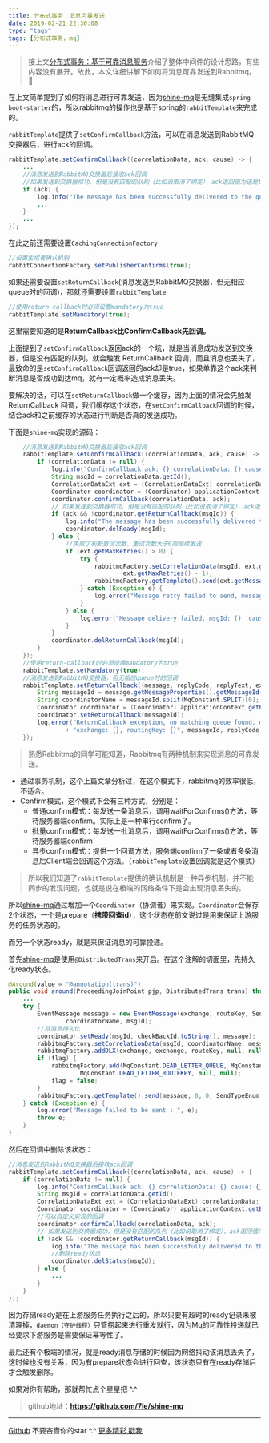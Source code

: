 ```yaml
---
title: 分布式事务：消息可靠发送
date: 2019-02-21 22:30:08
type: "tags"
tags: [分布式事务，mq]
---
```


> 接上文[分布式事务：基于可靠消息服务](https://7le.top/2018/12/04/%E5%88%86%E5%B8%83%E5%BC%8F%E4%BA%8B%E5%8A%A1%EF%BC%9A%E5%9F%BA%E4%BA%8E%E5%8F%AF%E9%9D%A0%E6%B6%88%E6%81%AF%E6%9C%8D%E5%8A%A1/#more)介绍了整体中间件的设计思路，有些内容没有展开。故此，本文详细讲解下如何将消息可靠发送到Rabbitmq。 🥕

<!--more-->

在上文简单提到了如何将消息进行可靠发送，因为[shine-mq](https://github.com/7le/shine-mq)是无缝集成``spring-boot-starter``的，所以rabbitmq的操作也是基于spring的``rabbitTemplate``来完成的。

``rabbitTemplate``提供了``setConfirmCallback``方法，可以在消息发送到RabbitMQ交换器后，进行ack的回调。

```java
rabbitTemplate.setConfirmCallback((correlationData, ack, cause) -> {
    ...
    //消息发送到RabbitMQ交换器后接收ack回调
    //如果发送到交换器成功，但是没有匹配的队列（比如说取消了绑定），ack返回值为还是true（这里是一个坑，后面仔细讲解）
    if (ack) {
        log.info("The message has been successfully delivered to the queue, correlationData:{}", correlationData);
        ...
    }
    ...
});
```

在此之前还需要设置``CachingConnectionFactory``

```java
//设置生成者确认机制
rabbitConnectionFactory.setPublisherConfirms(true);
```

如果还需要设置``setReturnCallback``(消息发送到RabbitMQ交换器，但无相应queue时的回调)，那就还需要设置``rabbitTemplate``
```java
//使用return-callback时必须设置mandatory为true
rabbitTemplate.setMandatory(true);
```
这里需要知道的是**ReturnCallback比ConfirmCallback先回调。**

上面提到了``setConfirmCallback``返回ack的一个坑，就是当消息成功发送到交换器，但是没有匹配的队列，就会触发 ReturnCallback 回调，而且消息也丢失了，最致命的是``setConfirmCallback``回调返回的ack却是true，如果单靠这个ack来判断消息是否成功到达mq，就有一定概率造成消息丢失。

要解决的话，可以在``setReturnCallback``做一个缓存，因为上面的情况会先触发 ReturnCallback 回调，我们缓存这个状态，在``setConfirmCallback``回调的时候，结合ack和之前缓存的状态进行判断是否真的发送成功。

下面是``shine-mq``实现的源码：
```java
    //消息发送到RabbitMQ交换器后接收ack回调
    rabbitTemplate.setConfirmCallback((correlationData, ack, cause) -> {
        if (correlationData != null) {
            log.info("ConfirmCallback ack: {} correlationData: {} cause: {}", ack, correlationData, cause);
            String msgId = correlationData.getId();
            CorrelationDataExt ext = (CorrelationDataExt) correlationData;
            Coordinator coordinator = (Coordinator) applicationContext.getBean(ext.getCoordinator());
            coordinator.confirmCallback(correlationData, ack);
            // 如果发送到交换器成功，但是没有匹配的队列（比如说取消了绑定），ack返回值为还是true（这里是一个坑，需要注意）
            if (ack && !coordinator.getReturnCallback(msgId)) {
                log.info("The message has been successfully delivered to the queue, correlationData:{}", correlationData);
                coordinator.delReady(msgId);
            } else {
                //失败了判断重试次数，重试次数大于0则继续发送
                if (ext.getMaxRetries() > 0) {
                    try {
                        rabbitmqFactory.setCorrelationData(msgId, ext.getCoordinator(), ext.getMessage(),
                                ext.getMaxRetries() - 1);
                        rabbitmqFactory.getTemplate().send(ext.getMessage(), 0, 0, SendTypeEnum.DISTRIBUTED);
                    } catch (Exception e) {
                        log.error("Message retry failed to send, message:{} exception: ", ext.getMessage(), e);
                    }
                } else {
                    log.error("Message delivery failed, msgId: {}, cause: {}", msgId, cause);
                }
            }
            coordinator.delReturnCallback(msgId);
        }
    });
    //使用return-callback时必须设置mandatory为true
    rabbitTemplate.setMandatory(true);
    //消息发送到RabbitMQ交换器，但无相应queue时的回调
    rabbitTemplate.setReturnCallback((message, replyCode, replyText, exchange, routingKey) -> {
        String messageId = message.getMessageProperties().getMessageId();
        String coordinatorName = messageId.split(MqConstant.SPLIT)[0];
        Coordinator coordinator = (Coordinator) applicationContext.getBean(coordinatorName);
        coordinator.setReturnCallback(messageId);
        log.error("ReturnCallback exception, no matching queue found. message id: {}, replyCode: {}, replyText: {},"
                + "exchange: {}, routingKey: {}", messageId, replyCode, replyText, exchange, routingKey);
    });
```

> 熟悉Rabbitmq的同学可能知道，Rabbitmq有两种机制来实现消息的可靠发送。

* 通过事务机制，这个上篇文章分析过，在这个模式下，rabbitmq的效率很低，不适合。
* Confirm模式，这个模式下会有三种方式，分别是：
    * 普通confirm模式：每发送一条消息后，调用waitForConfirms()方法，等待服务器端confirm。实际上是一种串行confirm了。
    * 批量confirm模式：每发送一批消息后，调用waitForConfirms()方法，等待服务器端confirm
    * 异步confirm模式：提供一个回调方法，服务端confirm了一条或者多条消息后Client端会回调这个方法。（``rabbitTemplate``设置回调就是这个模式）

> 所以我们知道了``rabbitTemplate``提供的确认机制是一种异步机制，并不能同步的发现问题，也就是说在极端的网络条件下是会出现消息丢失的。

所以[shine-mq](https://github.com/7le/shine-mq)通过增加一个``Coordinator``（协调者）来实现。``Coordinator``会保存2个状态，一个是prepare（**携带回查id**），这个状态在前文说过是用来保证上游服务的任务状态的。

而另一个状态ready，就是来保证消息的可靠投递。

首先[shine-mq](https://github.com/7le/shine-mq)是使用``@DistributedTrans``来开启。在这个注解的切面里，先持久化ready状态。

```java
@Around(value = "@annotation(trans)")
public void around(ProceedingJoinPoint pjp, DistributedTrans trans) throws Throwable {
    ...
    try {
        EventMessage message = new EventMessage(exchange, routeKey, SendTypeEnum.DISTRIBUTED.toString(), checkBackId,
                coordinatorName, msgId);
        //将消息持久化
        coordinator.setReady(msgId, checkBackId.toString(), message);
        rabbitmqFactory.setCorrelationData(msgId, coordinatorName, message, null);
        rabbitmqFactory.addDLX(exchange, exchange, routeKey, null, null);
        if (flag) {
            rabbitmqFactory.add(MqConstant.DEAD_LETTER_QUEUE, MqConstant.DEAD_LETTER_EXCHANGE,
                    MqConstant.DEAD_LETTER_ROUTEKEY, null, null);
            flag = false;
        }
        rabbitmqFactory.getTemplate().send(message, 0, 0, SendTypeEnum.DISTRIBUTED);
    } catch (Exception e) {
        log.error("Message failed to be sent : ", e);
        throw e;
    }
}
```

然后在回调中删除该状态：

```java
//消息发送到RabbitMQ交换器后接收ack回调
rabbitTemplate.setConfirmCallback((correlationData, ack, cause) -> {
    if (correlationData != null) {
        log.info("ConfirmCallback ack: {} correlationData: {} cause: {}", ack, correlationData, cause);
        String msgId = correlationData.getId();
        CorrelationDataExt ext = (CorrelationDataExt) correlationData;
        Coordinator coordinator = (Coordinator) applicationContext.getBean(ext.getCoordinator());
        //可以自定义实现的回调
        coordinator.confirmCallback(correlationData, ack);
        // 如果发送到交换器成功，但是没有匹配的队列（比如说取消了绑定），ack返回值为还是true（这里是一个坑，需要注意）
        if (ack && !coordinator.getReturnCallback(msgId)) {
            log.info("The message has been successfully delivered to the queue, correlationData:{}", correlationData);
            //删除ready状态
            coordinator.delStatus(msgId);
        } else {
            ...
        }
    }
});
```

因为存储ready是在上游服务任务执行之后的，所以只要有超时的ready记录未被清理掉，``daemon（守护线程）``只管捞起来进行重发就行，因为Mq的可靠性投递就已经要求下游服务是需要保证幂等性了。

最后还有个极端的情况，就是ready消息存储的时候因为网络抖动该消息丢失了，这时候也没有关系，因为有prepare状态会进行回查，该状态只有在ready存储后才会触发删除。

如果对你有帮助，那就帮忙点个星星把 ^.^
> github地址：**https://github.com/7le/shine-mq**

---
[Github](https://github.com/7le) 不要吝啬你的star ^.^
[更多精彩 戳我](https://7le.top)